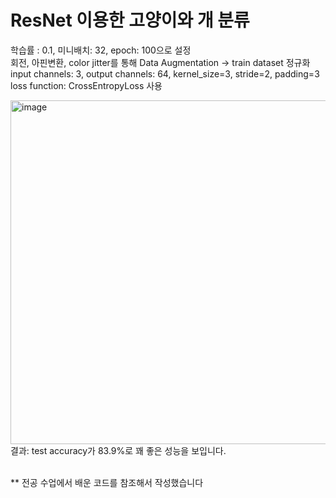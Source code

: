 # ResNet 이용한 고양이와 개 분류

학습률 : 0.1, 미니배치: 32, epoch: 100으로 설정 <br>
회전, 아핀변환, color jitter를 통해 Data Augmentation -> train dataset 정규화 <br>
input channels: 3, output channels: 64, kernel_size=3, stride=2, padding=3 <br>
loss function: CrossEntropyLoss 사용 <br>

<img width="550" alt="image" src="https://github.com/koreaoaz/OAZ_Computer_Vision_2023/assets/108310627/1061be18-8e24-459a-a36e-e7abe06b74fa"> <br>
결과: test accuracy가 83.9%로 꽤 좋은 성능을 보입니다.<br>
<br>


** 전공 수업에서 배운 코드를 참조해서 작성했습니다 
